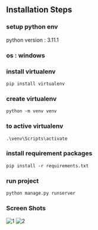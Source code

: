 ## Installation Steps

### setup python env 
python version : 3.11.1

### os : windows
### install virtualenv 
```
pip install virtualenv
```
### create virtualenv 
```
python -m venv venv
```
### to active virtualenv 
```
.\venv\Scripts\activate
```
### install requirement packages
```
pip install -r requirements.txt
```

### run project 

```
python manage.py runserver
```
### Screen Shots
![1](https://user-images.githubusercontent.com/38730778/215479544-974a2625-9f48-43f9-86b5-3e16b5fd9ddd.JPG)
![2](https://user-images.githubusercontent.com/38730778/215479557-92d82e38-19b2-4902-a87f-c9e3cf8cbad9.JPG)